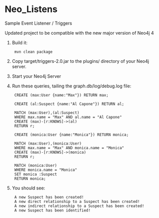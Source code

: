 Neo_Listens
===========

Sample Event Listener / Triggers

Updated project to be compatible with the new major version of Neo4j 4

1. Build it:

        mvn clean package

2. Copy target/triggers-2.0.jar to the plugins/ directory of your Neo4j server.

3. Start your Neo4j Server

4. Run these queries, tailing the graph.db/log/debug.log file:

        CREATE (max:User {name:"Max"}) RETURN max;

        CREATE (al:Suspect {name:"Al Capone"}) RETURN al;

        MATCH (max:User),(al:Suspect)
        WHERE max.name = "Max" AND al.name = "Al Capone"
        CREATE (max)-[r:KNOWS]->(al)
        RETURN r;

        CREATE (monica:User {name:"Monica"}) RETURN monica;

        MATCH (max:User),(monica:User)
        WHERE max.name = "Max" AND monica.name = "Monica"
        CREATE (max)-[r:KNOWS]->(monica)
        RETURN r;

        MATCH (monica:User)
        WHERE monica.name = "Monica"
        SET monica :Suspect
        RETURN monica;

5. You should see:

        A new Suspect has been created!
        A new direct relationship to a Suspect has been created!
        A new indirect relationship to a Suspect has been created!
        A new Suspect has been identified!

